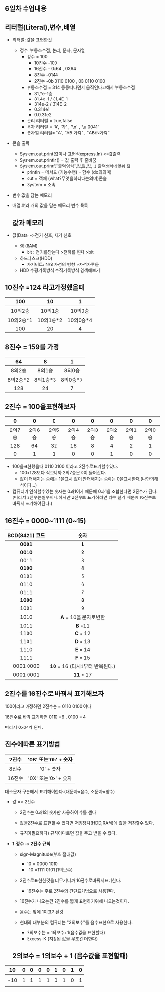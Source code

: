 ## 6일차 수업내용



## **리터럴(Literal),변수,배열**

- 리터럴: 값을 표현한것

  - 정수, 부동소수점, 논리, 문자, 문자열
    - 정수 = 100 
      - 10진수 -100
      - 16진수 - 0x64  ,  0X64
      - 8진수 -0144
      - 2진수 -0b 0110 0100  , 0B 0110 0100
    - 부동소수점 = 3.14  둥둥떠나면서 움직인다고해서 부동소수점
      - 31,*e-1승
      - 31.4e-1 / 31,4E-1
      - 314e-2 / 314E-2
      - 0.314e1
      - 0.0.31e2
    - 논리 리터럴 = true,false
    - 문자 리터럴 = 'A', '가' , '\n' , '\u 0041'
    - 문자열  리터럴= "A", "AB 가각" , "AB\N가각"

- 콘솔 출력

  - System.out.print(값이나 표현식express.ln)  <=값출력
  - System.out.println() = 값 출력 후 줄바꿈
  - System.out.printf("출력형식",값,값,값,..)  출력형식에맞춰 값
    - println = 메서드 (기능수행) = 함수 (do의의미)
    - out = 객체 (what?무엇을하냐라는의미)콘솔
    - System = 소속

- 변수:값을 담는 메모리

- 배열:여러 개의 값을 담는 메모리 변수 목록

  ## 값과 메모리

- 값(Data) ->전기 신호, 자기 신호
  - 램 (RAM)
    - bit : 전기를담는다 >전하를 띤다 >bit
  - 하드디스크(HDD)
    - 자기비트: N/S 자성의 방향 >자석가루들
  - HDD 수평기록방식 수직기록방식 검색해보기

## 10진수  =124 라고가정했을때

|    100    |    10     |     1     |
| :-------: | :-------: | :-------: |
|  10의2승  |  10의1승  |  10의0승  |
| 10의2승*1 | 10의1승*2 | 10의0승*4 |
|    100    |    20     |     4     |

## 8진수 = 159를 가정

|    64    |    8     |    1     |
| :------: | :------: | :------: |
|  8의2승  |  8의1승  |  8의0승  |
| 8의2승*2 | 8의1승*3 | 8의0승*7 |
|   128    |    24    |    7     |

## 2진수 = 100을표현해보자

|   0    |   0    |   0    |   0    |   0    |   0    |   0    |   0    |
| :----: | :----: | :----: | :----: | :----: | :----: | :----: | :----: |
| 2의7승 | 2의6승 | 2의5승 | 2의4승 | 2의3승 | 2의2승 | 2의1승 | 2의0승 |
|  128   |   64   |   32   |   16   |   8    |   4    |   2    |   1    |
|   0    |   1    |   1    |   0    |   0    |   1    |   0    |   0    |

- 100을표현했을때 0110 0100 이라고 2진수로표기할수있다.
  - 100=128보다 작으니까 2의7승은 0이 들어간다.
  - 값이 더해지는 승에는 1을표시 값이 안더해지는 승에는 0을표시한다.(나만의해석이다...)
- 컴퓨터가 인식할수있는 숫자는 0과1이기 때문에 0과1을 조합한다면 2진수가 된다.(따라서 2진수는필수이다.하지만 2진수로 표기하려면 너무 길기 때문에 16진수로 바꿔서 표기해야된다.)

## 16진수 = 0000~1111  (0~15) 

| **BCD(8421) 코드** |               숫자                |
| :----------------: | :-------------------------------: |
|      **0001**      |               **1**               |
|      **0010**      |               **2**               |
|        0011        |                 3                 |
|      **0100**      |               **4**               |
|        0101        |                 5                 |
|        0110        |                 6                 |
|        0111        |                 7                 |
|      **1000**      |               **8**               |
|        1001        |                 9                 |
|        1010        |     **A**  = 10을 문자로변환      |
|        1011        |             **B** =11             |
|        1100        |            **C** = 12             |
|        1101        |            **D** = 13             |
|        1110        |            **E** = 14             |
|        1111        |            **F** = 15             |
|     0001 0000      | **10** = 16 (다시1부터 반복된다.) |
|     0001 0001      |            **11** = 17            |

## 2진수를 16진수로 바꿔서 표기해보자 

100이라고 가정하면 2진수는 = 0110 0100 이다

16진수로 바꿔 표기하면  0110 =6 , 0100 = 4

따라서 0x64가 된다.

## 진수에따른 표기방법

| 2진수  | '0B' 또는'0b' + 숫자 |
| :----: | :------------------: |
| 8진수  |      '0' + 숫자      |
| 16진수 | '0X' 또는'0x' + 숫자 |

대소문자 구분해서 표기해야한다.(대문자=음수, 소문자=양수)

- 값 => 2진수

  - 2진수는 0과1의 숫자만 사용하여 수를 센다

  - 값을2진수로 표현할 수 있다면 저장장치(HDD,RAM)에 값을 저장할수 있다.
  - 규칙이필요하다) 규칙이다르면 값을 주고 받을 수 없다.

- **1.정수 -> 2진수 규칙**

  - sign-Magnitude(부호 절대값)
    - 10 = 0000 1010
    - -10 =1111 0101 (1의보수)

  - 2진수로표현한것을 너무기니까 16진수로바꿔서표기한다.
    - 16진수는 주로 2진수의 간단표기법으로 사용한다.
  - 16진수가 나오는건 2진수를 짧게 표현하기위해 나오는것이다.
  - 음수는 앞에 1이표기된것
  - 현대의 대부분의 컴퓨터는 "2의보수"를 음수표현으로 사용한다.
    - 2의보수는 = 1의보수+1(음수값을 표현할때)
    - Excess-K (지정된 값을 무조건 더한다)

  ## 2의보수 = 1의보수 + 1 (음수값을 표현할때)

  

| 10   | 0    | 0    | 0    | 0    | 1    | 0    | 1    | 0    |
| ---- | ---- | ---- | ---- | ---- | ---- | ---- | ---- | ---- |
|      |      |      |      |      |      |      |      |      |
| -10  | 1    | 1    | 1    | 1    | 0    | 1    | 0    | 1    |
|      |      |      |      |      |      |      |      |      |

